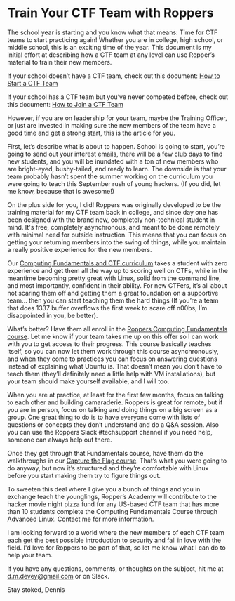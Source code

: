 # Train Your CTF Team with Roppers

The school year is starting and you know what that means: Time for CTF teams to start practicing again! Whether you are in college, high school, or middle school, this is an exciting time of the year. This document is my initial effort at describing how a CTF team at any level can use Ropper’s material to train their new members. 

If your school doesn’t have a CTF team, check out this document: 
[How to Start a CTF Team](https://www.hoppersroppers.org/library/startCTFteam.html)

If your school has a CTF team but you’ve never competed before, check out this document: 
[How to Join a CTF Team](https://www.hoppersroppers.org/library/joinCTFteam.html)

However, if you are on leadership for your team, maybe the Training Officer, or just are invested in making sure the new members of the team have a good time and get a strong start, this is the article for you. 

First, let’s describe what is about to happen. School is going to start, you’re going to send out your interest emails, there will be a few club days to find new students, and you will be inundated with a ton of new members who are bright-eyed, bushy-tailed, and ready to learn. The downside is that your team probably hasn’t spent the summer working on the curriculum you were going to teach this September rush of young hackers. (If you did, let me know, because that is awesome!)

On the plus side for you, I did! Roppers was originally developed to be the training material for my CTF team back in college, and since day one has been designed with the brand new, completely non-technical student in mind. It's free, completely asynchronous, and meant to be done remotely with minimal need for outside instruction. This means that you can focus on getting your returning members into the swing of things, while you maintain a really positive experience for the new members.

Our [Computing Fundamentals and CTF curriculum](https://www.hoppersroppers.org/training.html) takes a student with zero experience and get them all the way up to scoring well on CTFs, while in the meantime becoming pretty great with Linux, solid from the command line, and most importantly, confident in their ability. For new CTFers, it’s all about not scaring them off and getting them a great foundation on a supportive team... then you can start teaching them the hard things (If you’re a team that does 1337 buffer overflows the first week to scare off n00bs, I’m disappointed in you, be better). 

What’s better? Have them all enroll in the [Roppers Computing Fundamentals course](https://roppers.thinkific.com/). Let me know if your team takes me up on this offer so I can work with you to get access to their progress. This course basically teaches itself, so you can now let them work through this course asynchronously, and when they come to practices you can focus on answering questions instead of explaining what Ubuntu is. That doesn’t mean you don’t have to teach them (they’ll definitely need a little help with VM installations), but your team should make yourself available, and I will too. 

When you are at practice, at least for the first few months, focus on talking to each other and building camaraderie. Roppers is great for remote, but if you are in person, focus on talking and doing things on a big screen as a group. One great thing to do is to have everyone come with lists of questions or concepts they don’t understand and do a Q&A session. Also you can use the Roppers Slack #techsupport channel if you need help, someone can always help out there.

Once they get through that Fundamentals course, have them do the walkthroughs in our [Capture the Flag course](https://www.hoppersroppers.org/courseCTF.html). That’s what you were going to do anyway, but now it’s structured and they’re comfortable with Linux before you start making them try to figure things out. 

To sweeten this deal where I give you a bunch of things and you in exchange teach the younglings, Ropper’s Academy will contribute to the hacker movie night pizza fund for any US-based CTF team that has more than 10 students complete the Computing Fundamentals Course through Advanced Linux. Contact me for more information.

I am looking forward to a world where the new members of each CTF team each get the best possible introduction to security and fall in love with the field. I'd love for Roppers to be part of that, so let me know what I can do to help your team.

If you have any questions, comments, or thoughts on the subject, hit me at d.m.devey@gmail.com or on Slack.

Stay stoked, 
Dennis




